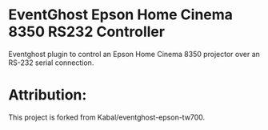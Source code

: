 EventGhost Epson Home Cinema 8350 RS232 Controller
======================

Eventghost plugin to control an Epson Home Cinema 8350 projector over an RS-232 serial connection.

# Attribution:
This project is forked from Kabal/eventghost-epson-tw700.
